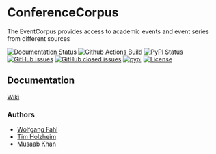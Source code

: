 # ConferenceCorpus
The EventCorpus provides access to academic events and event series from different sources

[![Documentation Status](https://readthedocs.org/projects/conferencecorpus/badge/?version=latest)](https://conferencecorpus.readthedocs.io/en/latest/?badge=latest)
[![Github Actions Build](https://github.com/WolfgangFahl/ConferenceCorpus/workflows/Build/badge.svg?branch=main)](https://github.com/WolfgangFahl/ConferenceCorpus/actions?query=workflow%3ABuild+branch%3Amain)
[![PyPI Status](https://img.shields.io/pypi/v/ConferenceCorpus.svg)](https://pypi.python.org/pypi/ConferenceCorpus/)
[![GitHub issues](https://img.shields.io/github/issues/WolfgangFahl/ConferenceCorpus.svg)](https://github.com/WolfgangFahl/ConferenceCorpus/issues)
[![GitHub closed issues](https://img.shields.io/github/issues-closed/WolfgangFahl/ConferenceCorpus.svg)](https://github.com/WolfgangFahl/ConferenceCorpus/issues/?q=is%3Aissue+is%3Aclosed)
[![pypi](https://img.shields.io/pypi/pyversions/ConferenceCorpus)](https://pypi.org/project/ConferenceCorpus/)
[![License](https://img.shields.io/github/license/WolfgangFahl/ConferenceCorpus.svg)](https://www.apache.org/licenses/LICENSE-2.0)

## Documentation
[Wiki](http://wiki.bitplan.com/index.php/ConferenceCorpus)

### Authors
* [Wolfgang Fahl](http://www.bitplan.com/Wolfgang_Fahl)
* [Tim Holzheim](https://github.com/tholzheim)
* [Musaab Khan](https://github.com/musaabkh)
